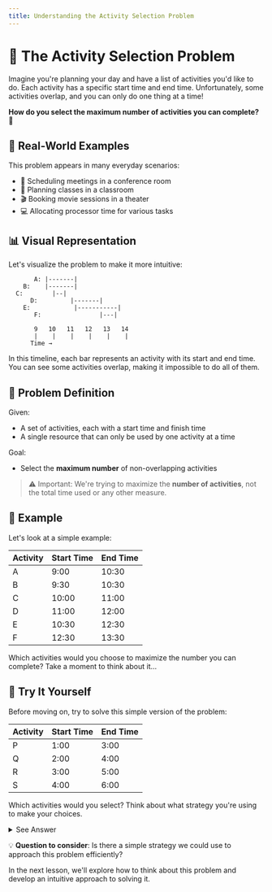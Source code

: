 ```yaml
---
title: Understanding the Activity Selection Problem
---
```


# 🎯 The Activity Selection Problem

Imagine you're planning your day and have a list of activities you'd like to do. Each activity has a specific start time and end time. Unfortunately, some activities overlap, and you can only do one thing at a time! 

**How do you select the maximum number of activities you can complete?** 🤔

## 🌟 Real-World Examples

This problem appears in many everyday scenarios:
- 📅 Scheduling meetings in a conference room
- 🏫 Planning classes in a classroom
- 🎬 Booking movie sessions in a theater
- 💻 Allocating processor time for various tasks

## 📊 Visual Representation

Let's visualize the problem to make it more intuitive:

```
       A: |-------|
    B:    |-------|
  C:        |--|
      D:         |-------|
    E:            |-----------|
       F:                |---|
       
       9   10   11   12   13   14
       |    |    |    |    |    |
      Time →
```

In this timeline, each bar represents an activity with its start and end time. You can see some activities overlap, making it impossible to do all of them.

## 📝 Problem Definition

Given:
- A set of activities, each with a start time and finish time
- A single resource that can only be used by one activity at a time

Goal:
- Select the **maximum number** of non-overlapping activities

> ⚠️ Important: We're trying to maximize the **number of activities**, not the total time used or any other measure.

## 🧩 Example

Let's look at a simple example:

Activity | Start Time | End Time
---------|------------|----------
A        | 9:00       | 10:30
B        | 9:30       | 10:30
C        | 10:00      | 11:00
D        | 11:00      | 12:00
E        | 10:30      | 12:30
F        | 12:30      | 13:30

Which activities would you choose to maximize the number you can complete? Take a moment to think about it...

## 🤔 Try It Yourself

Before moving on, try to solve this simple version of the problem:

Activity | Start Time | End Time
---------|------------|----------
P        | 1:00       | 3:00
Q        | 2:00       | 4:00
R        | 3:00       | 5:00
S        | 4:00       | 6:00

Which activities would you select? Think about what strategy you're using to make your choices.

<details>
<summary>See Answer</summary>

The optimal selection is activities P and R, for a total of 2 activities.

Did you try a specific strategy? In the next lesson, we'll explore different approaches to solving this problem efficiently.
</details>

💡 **Question to consider**: Is there a simple strategy we could use to approach this problem efficiently?

In the next lesson, we'll explore how to think about this problem and develop an intuitive approach to solving it. 